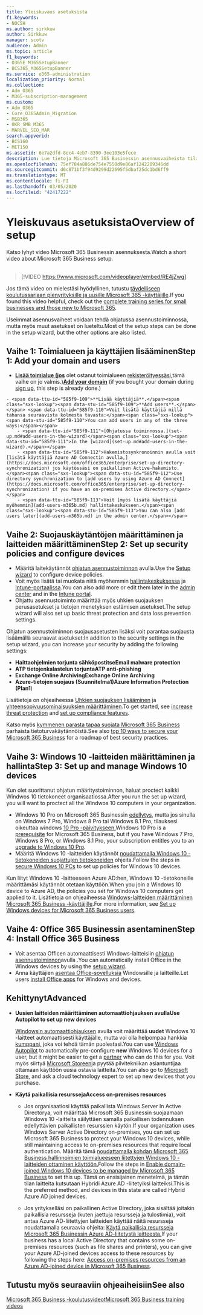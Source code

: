 ```yaml
---
title: Yleiskuvaus asetuksista
f1.keywords:
- NOCSH
ms.author: sirkkuw
author: Sirkkuw
manager: scotv
audience: Admin
ms.topic: article
f1_keywords:
- O365E_M365SetupBanner
- BCS365_M365SetupBanner
ms.service: o365-administration
localization_priority: Normal
ms.collection:
- Adm_O365
- M365-subscription-management
ms.custom:
- Adm_O365
- Core_O365Admin_Migration
- MSB365
- OKR_SMB_M365
- MARVEL_SEO_MAR
search.appverid:
- BCS160
- MET150
ms.assetid: 6e7a2dfd-8ec4-4eb7-8390-3ee103e5fece
description: Lue tietoja Microsoft 365 Businessin asennusvaiheista tilaamisesta toimialueen ja käyttäjien lisäämiseen, suojauskäytäntöjen määrittämiseen ja masennukseen.
ms.openlocfilehash: 75ef784a886de754e7550d9e86af1242209346dd
ms.sourcegitcommit: d6c871bf3f94d9299d22695f5dbaf25dc1bd6ff9
ms.translationtype: MT
ms.contentlocale: fi-FI
ms.lasthandoff: 03/05/2020
ms.locfileid: "42417222"
---
```

# <a name="overview-of-setup"></a><span data-ttu-id="585f9-103">Yleiskuvaus asetuksista</span><span class="sxs-lookup"><span data-stu-id="585f9-103">Overview of setup</span></span>

<span data-ttu-id="585f9-104">Katso lyhyt video Microsoft 365 Businessin asennuksesta.</span><span class="sxs-lookup"><span data-stu-id="585f9-104">Watch a short video about Microsoft 365 Business setup.</span></span><br><br>

> [!VIDEO https://www.microsoft.com/videoplayer/embed/RE4jZwg] 

<span data-ttu-id="585f9-105">Jos tämä video on mielestäsi hyödyllinen, tutustu [täydelliseen koulutussarjaan pienyrityksille ja uusille Microsoft 365 -käyttäjille](https://support.office.com/article/6ab4bbcd-79cf-4000-a0bd-d42ce4d12816).</span><span class="sxs-lookup"><span data-stu-id="585f9-105">If you found this video helpful, check out the [complete training series for small businesses and those new to Microsoft 365](https://support.office.com/article/6ab4bbcd-79cf-4000-a0bd-d42ce4d12816).</span></span>

<span data-ttu-id="585f9-106">Useimmat asennusvaiheet voidaan tehdä ohjatussa asennustoiminnossa, mutta myös muut asetukset on lueteltu.</span><span class="sxs-lookup"><span data-stu-id="585f9-106">Most of the setup steps can be done in the setup wizard, but the other options are also listed.</span></span>

## <a name="step-1-add-your-domain-and-users"></a><span data-ttu-id="585f9-107">Vaihe 1: Toimialueen ja käyttäjien lisääminen</span><span class="sxs-lookup"><span data-stu-id="585f9-107">Step 1: Add your domain and users</span></span>

   - <span data-ttu-id="585f9-108">**[Lisää toimialue (jos](set-up.md#add-your-domain-to-personalize-sign-in)** olet ostanut toimialueen [rekisteröityessäsi,](sign-up.md)tämä vaihe on jo valmis.)</span><span class="sxs-lookup"><span data-stu-id="585f9-108">**[Add your domain](set-up.md#add-your-domain-to-personalize-sign-in)** (if you bought your domain during [sign up](sign-up.md), this step is already done.)</span></span>

    - <span data-ttu-id="585f9-109">**Lisää käyttäjiä**.</span><span class="sxs-lookup"><span data-stu-id="585f9-109">**Add users**.</span></span> <span data-ttu-id="585f9-110">Voit lisätä käyttäjiä millä tahansa seuraavista kolmesta tavasta:</span><span class="sxs-lookup"><span data-stu-id="585f9-110">You can add users in any of the three ways:</span></span>
        - <span data-ttu-id="585f9-111">[Ohjatussa toiminnossa.](set-up.md#add-users-in-the-wizard)</span><span class="sxs-lookup"><span data-stu-id="585f9-111">In the [wizard](set-up.md#add-users-in-the-wizard).</span></span>
        - <span data-ttu-id="585f9-112">Hakemistosynkronoinnin avulla voit [lisätä käyttäjiä Azure AD Connectin avulla,](https://docs.microsoft.com/office365/enterprise/set-up-directory-synchronization) jos käytössäsi on paikallinen Active-hakemisto.</span><span class="sxs-lookup"><span data-stu-id="585f9-112">Use directory synchronization to [add users by using Azure AD Connect](https://docs.microsoft.com/office365/enterprise/set-up-directory-synchronization) if you have an on-premises Active directory.</span></span>
        - <span data-ttu-id="585f9-113">Voit [myös lisätä käyttäjiä myöhemmin](add-users-m365b.md) hallintakeskukseen.</span><span class="sxs-lookup"><span data-stu-id="585f9-113">You can also [add users later](add-users-m365b.md) in the admin center.</span></span>
## <a name="step-2-set-up-security-policies-and-configure-devices"></a><span data-ttu-id="585f9-114">Vaihe 2: Suojauskäytäntöjen määrittäminen ja laitteiden määrittäminen</span><span class="sxs-lookup"><span data-stu-id="585f9-114">Step 2: Set up security policies and configure devices</span></span> 

  - <span data-ttu-id="585f9-115">Määritä laitekäytännöt [ohjatun asennustoiminnon](set-up.md#protect-your-organization) avulla.</span><span class="sxs-lookup"><span data-stu-id="585f9-115">Use the [Setup wizard](set-up.md#protect-your-organization) to configure device policies.</span></span> 
  - <span data-ttu-id="585f9-116">Voit myös lisätä tai muokata niitä myöhemmin [hallintakeskuksessa](view-policies-and-devices.md) ja [Intune-portaalissa](https://docs.microsoft.com/intune/tutorial-walkthrough-intune-portal).</span><span class="sxs-lookup"><span data-stu-id="585f9-116">You can also add more or edit them later in the [admin center](view-policies-and-devices.md) and in the [Intune portal](https://docs.microsoft.com/intune/tutorial-walkthrough-intune-portal).</span></span>
  - <span data-ttu-id="585f9-117">Ohjattu asennustoiminto määrittää myös uhkien suojauksen perusasetukset ja tietojen menetyksen estämisen asetukset.</span><span class="sxs-lookup"><span data-stu-id="585f9-117">The setup wizard will also set up basic threat protection and data loss prevention settings.</span></span>
  
  <span data-ttu-id="585f9-118">Ohjatun asennustoiminnon suojausasetusten lisäksi voit parantaa suojausta lisäämällä seuraavat asetukset:</span><span class="sxs-lookup"><span data-stu-id="585f9-118">In addition to the security settings in the setup wizard, you can increase your security by adding the following settings:</span></span>

- <span data-ttu-id="585f9-119">**Haittaohjelmien torjunta sähköpostitse**</span><span class="sxs-lookup"><span data-stu-id="585f9-119">**Email malware protection**</span></span>
- <span data-ttu-id="585f9-120">**ATP tietojenkalastelun torjunta**</span><span class="sxs-lookup"><span data-stu-id="585f9-120">**ATP anti-phishing**</span></span>
- <span data-ttu-id="585f9-121">**Exchange Online Archiving**</span><span class="sxs-lookup"><span data-stu-id="585f9-121">**Exchange Online Archiving**</span></span>
- <span data-ttu-id="585f9-122">**Azure-tietojen suojaus (Suunnitelma1)**</span><span class="sxs-lookup"><span data-stu-id="585f9-122">**Azure Information Protection (Plan1**)</span></span>

<span data-ttu-id="585f9-123">Lisätietoja on ohjeaiheessa [Uhkien suojauksen lisääminen](increase-threat-protection.md) ja [yhteensopivuusominaisuuksien määrittäminen](set-up-compliance.md).</span><span class="sxs-lookup"><span data-stu-id="585f9-123">To get started, see [increase threat protection](increase-threat-protection.md) and [set up compliance features](set-up-compliance.md).</span></span>

<span data-ttu-id="585f9-124">Katso myös [kymmenen parasta tapaa suojata Microsoft 365 Business](https://docs.microsoft.com/office365/admin/security-and-compliance/secure-your-business-data) parhaista tietoturvakäytännöistä.</span><span class="sxs-lookup"><span data-stu-id="585f9-124">See also [top 10 ways to secure your Microsoft 365 Business](https://docs.microsoft.com/office365/admin/security-and-compliance/secure-your-business-data) for a roadmap of best security practices.</span></span>

## <a name="step-3-set-up-and-manage-windows-10-devices"></a><span data-ttu-id="585f9-125">Vaihe 3: Windows 10 -laitteiden määrittäminen ja hallinta</span><span class="sxs-lookup"><span data-stu-id="585f9-125">Step 3: Set up and manage Windows 10 devices</span></span>

<span data-ttu-id="585f9-126">Kun olet suorittanut ohjatun määritystoiminnon, haluat proctect kaikki Windwos 10 tietokoneet organisaatiossa.</span><span class="sxs-lookup"><span data-stu-id="585f9-126">After you run the set up wizard, you will want to proctect all the Windwos 10 computers in your organization.</span></span>
  
- <span data-ttu-id="585f9-127">Windows 10 Pro on Microsoft 365 Businessin [edellytys,](pre-requisites-for-data-protection.md) mutta jos sinulla on Windows 7 Pro, Windows 8 Pro tai Windows 8.1 Pro, tilauksesi oikeuttaa windows [10 Pro -päivitykseen.](https://docs.microsoft.com/microsoft-365/business/upgrade-to-windows-pro-creators-update)</span><span class="sxs-lookup"><span data-stu-id="585f9-127">Windows 10 Pro is a [prerequisite](pre-requisites-for-data-protection.md) for Microsoft 365 Business, but if you have Windows 7 Pro, Windows 8 Pro, or Windows 8.1 Pro, your subscription entitles you to an [upgrade to  Windows 10 Pro](https://docs.microsoft.com/microsoft-365/business/upgrade-to-windows-pro-creators-update).</span></span>
- <span data-ttu-id="585f9-128">Määritä Windows 10 -laitteiden käytännöt [noudattamalla Windows 10 -tietokoneiden suojattujen tietokoneiden](secure-win-10-pcs.md) ohjeita.</span><span class="sxs-lookup"><span data-stu-id="585f9-128">Follow the steps in [secure Windows 10 PCs](secure-win-10-pcs.md) to set up policies for Windows 10 devices.</span></span>

<span data-ttu-id="585f9-129">Kun liityt Windows 10 -laitteeseen Azure AD:hen, Windows 10 -tietokoneille määrittämäsi käytännöt otetaan käyttöön.</span><span class="sxs-lookup"><span data-stu-id="585f9-129">When you join a Windows 10 device to Azure AD, the policies you set for Windows 10 computers get applied to it.</span></span> <span data-ttu-id="585f9-130">Lisätietoja on ohjeaiheessa [Windows-laitteiden määrittäminen Microsoft 365 Business -käyttäjille](set-up-windows-devices.md).</span><span class="sxs-lookup"><span data-stu-id="585f9-130">For more information, see [Set up Windows devices for Microsoft 365 Business users](set-up-windows-devices.md).</span></span>

## <a name="step-4-install-office-365-business"></a><span data-ttu-id="585f9-131">Vaihe 4: Office 365 Businessin asentaminen</span><span class="sxs-lookup"><span data-stu-id="585f9-131">Step 4: Install Office 365 Business</span></span>
- <span data-ttu-id="585f9-132">Voit asentaa Officen automaattisesti Windows-laitteisiin [ohjatun asennustoiminnon](set-up.md#deploy-office-365-client-apps)avulla .</span><span class="sxs-lookup"><span data-stu-id="585f9-132">You can automatically install Office in the Windows devices by using the [setup wizard](set-up.md#deploy-office-365-client-apps).</span></span>
- <span data-ttu-id="585f9-133">Anna käyttäjien [asentaa Office-sovelluksia](https://docs.microsoft.com/office365/admin/setup/install-applications) Windowsille ja laitteille.</span><span class="sxs-lookup"><span data-stu-id="585f9-133">Let users [install Office apps](https://docs.microsoft.com/office365/admin/setup/install-applications) for Windows and devices.</span></span>
     
## <a name="advanced"></a><span data-ttu-id="585f9-134">Kehittynyt</span><span class="sxs-lookup"><span data-stu-id="585f9-134">Advanced</span></span>
- <span data-ttu-id="585f9-135">**Uusien laitteiden määrittäminen automaattiohjauksen avulla**</span><span class="sxs-lookup"><span data-stu-id="585f9-135">**Use Autopilot to set up new devices**</span></span>
            
     <span data-ttu-id="585f9-136">[Windowsin automaattiohjauksen](add-autopilot-devices-and-profile.md) avulla voit määrittää **uudet** Windows 10 -laitteet automaattisesti käyttäjälle, mutta voi olla helpompaa hankkia [kumppani,](https://www.microsoft.com/solution-providers/search) joka voi tehdä tämän puolestasi.</span><span class="sxs-lookup"><span data-stu-id="585f9-136">You can use [Windows Autopilot](add-autopilot-devices-and-profile.md) to automatically pre-configure **new** Windows 10 devices for a user, but it might be easier to get a [partner](https://www.microsoft.com/solution-providers/search) who can do this for you.</span></span> <span data-ttu-id="585f9-137">Voit myös siirtyä [Microsoft Storeen](https://go.microsoft.com/fwlink/?linkid=874598)ja pyytää pilvitekniikan asiantuntijaa ottamaan käyttöön uusia ostavia laitteita.</span><span class="sxs-lookup"><span data-stu-id="585f9-137">You can also go to [Microsoft Store](https://go.microsoft.com/fwlink/?linkid=874598), and ask a cloud technology expert to set up new devices that you purchase.</span></span>

- <span data-ttu-id="585f9-138">**Käytä paikallisia resursseja**</span><span class="sxs-lookup"><span data-stu-id="585f9-138">**Access on-premises resources**</span></span>

     - <span data-ttu-id="585f9-139">Jos organisaatiosi käyttää paikallista Windows Server In Active Directorya, voit määrittää Microsoft 365 Businessin suojaamaan Windows 10 -laitteita säilyttäen samalla paikallisen todennuksen edellyttävien paikallisten resurssien käytön.</span><span class="sxs-lookup"><span data-stu-id="585f9-139">If your organization uses Windows Server Active Directory on-premises, you can set up Microsoft 365 Business to protect your Windows 10 devices, while still maintaining access to on-premises resources that require local authentication.</span></span> <span data-ttu-id="585f9-140">Määritä tämä [noudattamalla kohdan Microsoft 365 Business hallinnoimien toimialueeseen liitettyjen Windows 10 -laitteiden ottaminen käyttöön.](manage-windows-devices.md)</span><span class="sxs-lookup"><span data-stu-id="585f9-140">Follow the steps in [Enable domain-joined Windows 10 devices to be managed by Microsoft 365 Business](manage-windows-devices.md) to set this up.</span></span> <span data-ttu-id="585f9-141">Tämä on ensisijainen menetelmä, ja tämän tilan laitteita kutsutaan Hybridi Azure AD -liitetyiksi laitteiksi.</span><span class="sxs-lookup"><span data-stu-id="585f9-141">This is the preferred method, and devices in this state are called Hybrid Azure AD joined devices.</span></span>

    - <span data-ttu-id="585f9-142">Jos yritykselläsi on paikallinen Active Directory, joka sisältää joitakin paikallisia resursseja (kuten jaettuja resursseja ja tulostimia), voit antaa Azure AD-liitettyjen laitteiden käyttää näitä resursseja noudattamalla seuraavia ohjeita: [Käytä paikallisia resursseja Microsoft 365 Businessin Azure AD-liitetystä laitteesta.](access-resources.md)</span><span class="sxs-lookup"><span data-stu-id="585f9-142">If your business has a local Active Directory that contains some on-premises resources (such as file shares and printers), you can give your Azure AD-joined devices access to these resources by following the steps here: [Access on-premises resources from an Azure AD-joined device in Microsoft 365 Business](access-resources.md).</span></span>

## <a name="see-also"></a><span data-ttu-id="585f9-143">Tutustu myös seuraaviin ohjeaiheisiin</span><span class="sxs-lookup"><span data-stu-id="585f9-143">See also</span></span>

[<span data-ttu-id="585f9-144">Microsoft 365 Business -koulutusvideot</span><span class="sxs-lookup"><span data-stu-id="585f9-144">Microsoft 365 Business training videos</span></span>](https://support.office.com/article/6ab4bbcd-79cf-4000-a0bd-d42ce4d12816)
